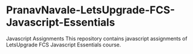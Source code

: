 # PranavNavale-LetsUpgrade-FCS-Javascript-Essentials
Javascript Assignments
 This repository contains javascript assignments of LetsUpgrade FCS Javascript Essentials course.
